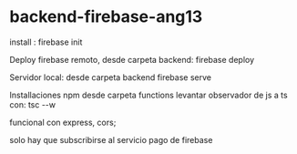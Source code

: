 # backend-firebase-ang13

install :
firebase init

Deploy firebase remoto,
desde carpeta backend:
firebase deploy

Servidor local:
desde carpeta backend
firebase serve

Installaciones npm desde carpeta functions
levantar observador de js a ts con:
tsc --w

funcional con express, cors;

solo hay que subscribirse al servicio pago de firebase





